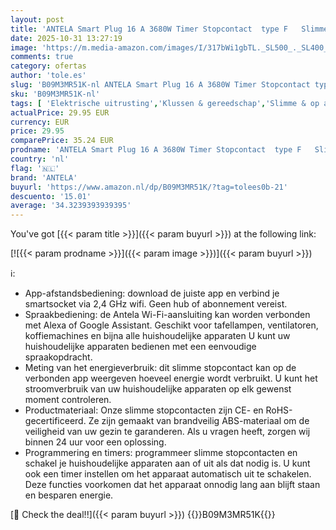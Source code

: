 ```yaml
---
layout: post
title: 'ANTELA Smart Plug 16 A 3680W Timer Stopcontact  type F   Slimme Stekker met Energiemeter  Timer en Schema s  Compatibel met Alexa Echo & Google Assistant Wifi 2.4 GHz  4 stuks'
date: 2025-10-31 13:27:19
image: 'https://m.media-amazon.com/images/I/317bWi1gbTL._SL500_._SL400_.jpg'
comments: true
category: ofertas
author: 'tole.es'
slug: 'B09M3MR51K-nl ANTELA Smart Plug 16 A 3680W Timer Stopcontact type F...'
sku: 'B09M3MR51K-nl'
tags: [ 'Elektrische uitrusting','Klussen & gereedschap','Slimme & op afstand bedienbare stekkers','Stopcontacten & accessoires','antela','🇳🇱', ]
actualPrice: 29.95 EUR
currency: EUR
price: 29.95
comparePrice: 35.24 EUR
prodname: 'ANTELA Smart Plug 16 A 3680W Timer Stopcontact  type F   Slimme Stekker met Energiemeter  Timer en Schema s  Compatibel met Alexa Echo & Google Assistant Wifi 2.4 GHz  4 stuks'
country: 'nl'
flag: '🇳🇱'
brand: 'ANTELA'
buyurl: 'https://www.amazon.nl/dp/B09M3MR51K/?tag=tolees0b-21'
descuento: '15.01'
average: '34.3239393939395'
---
```


You've got [{{< param title >}}]({{< param buyurl >}}) at the following link:

[![{{< param prodname >}}]({{< param image >}})]({{< param buyurl >}})

ℹ️:

- App-afstandsbediening: download de juiste app en verbind je smartsocket via 2,4 GHz wifi. Geen hub of abonnement vereist.
- Spraakbediening: de Antela Wi-Fi-aansluiting kan worden verbonden met Alexa of Google Assistant. Geschikt voor tafellampen, ventilatoren, koffiemachines en bijna alle huishoudelijke apparaten U kunt uw huishoudelijke apparaten bedienen met een eenvoudige spraakopdracht.
- Meting van het energieverbruik: dit slimme stopcontact kan op de verbonden app weergeven hoeveel energie wordt verbruikt. U kunt het stroomverbruik van uw huishoudelijke apparaten op elk gewenst moment controleren.
- Productmateriaal: Onze slimme stopcontacten zijn CE- en RoHS-gecertificeerd. Ze zijn gemaakt van brandveilig ABS-materiaal om de veiligheid van uw gezin te garanderen. Als u vragen heeft, zorgen wij binnen 24 uur voor een oplossing.
- Programmering en timers: programmeer slimme stopcontacten en schakel je huishoudelijke apparaten aan of uit als dat nodig is. U kunt ook een timer instellen om het apparaat automatisch uit te schakelen. Deze functies voorkomen dat het apparaat onnodig lang aan blijft staan en besparen energie.

[🛒 Check the deal!!]({{< param buyurl >}})
{{<world>}}B09M3MR51K{{</world>}}
